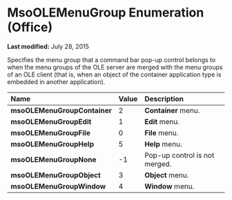 
# MsoOLEMenuGroup Enumeration (Office)

 **Last modified:** July 28, 2015

Specifies the menu group that a command bar pop-up control belongs to when the menu groups of the OLE server are merged with the menu groups of an OLE client (that is, when an object of the container application type is embedded in another application).


|**Name**|**Value**|**Description**|
|:-----|:-----|:-----|
| **msoOLEMenuGroupContainer**|2| **Container** menu.|
| **msoOLEMenuGroupEdit**|1| **Edit** menu.|
| **msoOLEMenuGroupFile**|0| **File** menu.|
| **msoOLEMenuGroupHelp**|5| **Help** menu.|
| **msoOLEMenuGroupNone**|-1|Pop-up control is not merged.|
| **msoOLEMenuGroupObject**|3| **Object** menu.|
| **msoOLEMenuGroupWindow**|4| **Window** menu.|

